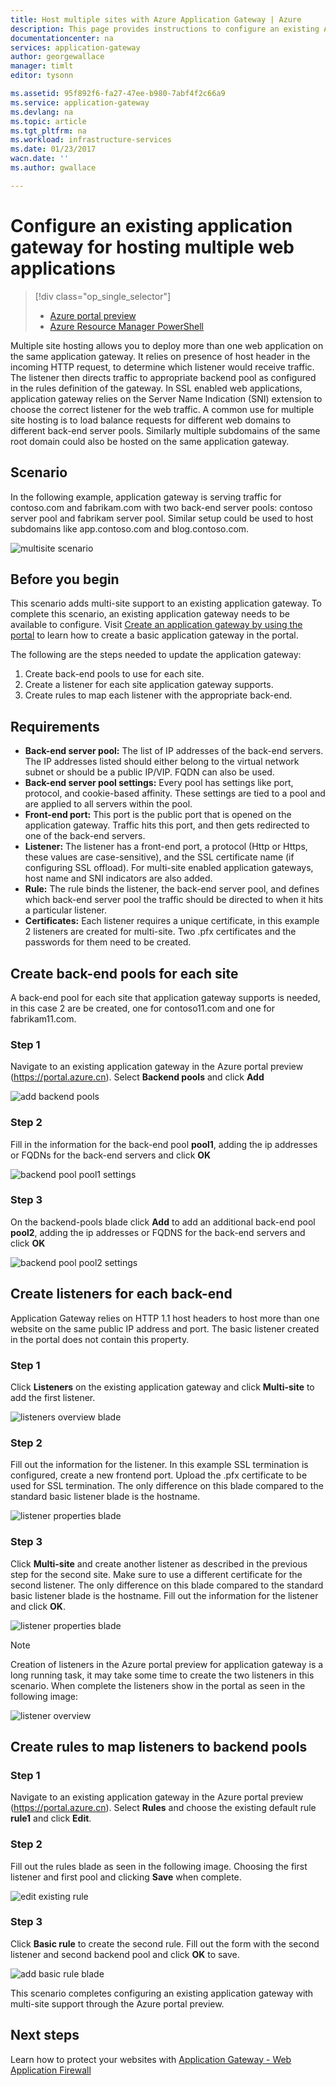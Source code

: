 ```yaml
---
title: Host multiple sites with Azure Application Gateway | Azure
description: This page provides instructions to configure an existing Azure application gateway for hosting multiple web applications on the same gateway with the Azure portal preview.
documentationcenter: na
services: application-gateway
author: georgewallace
manager: timlt
editor: tysonn

ms.assetid: 95f892f6-fa27-47ee-b980-7abf4f2c66a9
ms.service: application-gateway
ms.devlang: na
ms.topic: article
ms.tgt_pltfrm: na
ms.workload: infrastructure-services
ms.date: 01/23/2017
wacn.date: ''
ms.author: gwallace

---
```

# Configure an existing application gateway for hosting multiple web applications

> [!div class="op_single_selector"]
> * [Azure portal preview](application-gateway-create-multisite-portal.md)
> * [Azure Resource Manager PowerShell](application-gateway-create-multisite-azureresourcemanager-powershell.md)
> 
> 

Multiple site hosting allows you to deploy more than one web application on the same application gateway. It relies on presence of host header in the incoming HTTP request, to determine which listener would receive traffic. The listener then directs traffic to appropriate backend pool as configured in the rules definition of the gateway. In SSL enabled web applications, application gateway relies on the Server Name Indication (SNI) extension to choose the correct listener for the web traffic. A common use for multiple site hosting is to load balance requests for different web domains to different back-end server pools. Similarly multiple subdomains of the same root domain could also be hosted on the same application gateway.

## Scenario

In the following example, application gateway is serving traffic for contoso.com and fabrikam.com with two back-end server pools: contoso server pool and fabrikam server pool. Similar setup could be used to host subdomains like app.contoso.com and blog.contoso.com.

![multisite scenario][multisite]

## Before you begin

This scenario adds multi-site support to an existing application gateway. To complete this scenario, an existing application gateway needs to be available to configure. Visit [Create an application gateway by using the portal](application-gateway-create-gateway-portal.md) to learn how to create a basic application gateway in the portal.

The following are the steps needed to update the application gateway:

1. Create back-end pools to use for each site.
2. Create a listener for each site application gateway supports.
3. Create rules to map each listener with the appropriate back-end.

## Requirements

* **Back-end server pool:** The list of IP addresses of the back-end servers. The IP addresses listed should either belong to the virtual network subnet or should be a public IP/VIP. FQDN can also be used.
* **Back-end server pool settings:** Every pool has settings like port, protocol, and cookie-based affinity. These settings are tied to a pool and are applied to all servers within the pool.
* **Front-end port:** This port is the public port that is opened on the application gateway. Traffic hits this port, and then gets redirected to one of the back-end servers.
* **Listener:** The listener has a front-end port, a protocol (Http or Https, these values are case-sensitive), and the SSL certificate name (if configuring SSL offload). For multi-site enabled application gateways, host name and SNI indicators are also added.
* **Rule:** The rule binds the listener, the back-end server pool, and defines which back-end server pool the traffic should be directed to when it hits a particular listener.
* **Certificates:** Each listener requires a unique certificate, in this example 2 listeners are created for multi-site. Two .pfx certificates and the passwords for them need to be created.

## Create back-end pools for each site

A back-end pool for each site that application gateway supports is needed, in this case 2 are be created, one for contoso11.com and one for fabrikam11.com.

### Step 1

Navigate to an existing application gateway in the Azure portal preview (https://portal.azure.cn). Select **Backend pools** and click **Add**

![add backend pools][7]

### Step 2

Fill in the information for the back-end pool **pool1**, adding the ip addresses or FQDNs for the back-end servers and click **OK**

![backend pool pool1 settings][8]

### Step 3

On the backend-pools blade click **Add** to add an additional back-end pool **pool2**, adding the ip addresses or FQDNS for the back-end servers and click **OK**

![backend pool pool2 settings][9]

## Create listeners for each back-end

Application Gateway relies on HTTP 1.1 host headers to host more than one website on the same public IP address and port. The basic listener created in the portal does not contain this property.

### Step 1

Click **Listeners** on the existing application gateway and click **Multi-site** to add the first listener.

![listeners overview blade][1]

### Step 2

Fill out the information for the listener. In this example SSL termination is configured, create a new frontend port. Upload the .pfx certificate to be used for SSL termination. The only difference on this blade compared to the standard basic listener blade is the hostname.

![listener properties blade][2]

### Step 3

Click **Multi-site** and create another listener as described in the previous step for the second site. Make sure to use a different certificate for the second listener. The only difference on this blade compared to the standard basic listener blade is the hostname. Fill out the information for the listener and click **OK**.

![listener properties blade][3]

> [!NOTE]
> Creation of listeners in the Azure portal preview for application gateway is a long running task, it may take some time to create the two listeners in this scenario. When complete the listeners show in the portal as seen in the following image:

![listener overview][4]

## Create rules to map listeners to backend pools

### Step 1

Navigate to an existing application gateway in the Azure portal preview (https://portal.azure.cn). Select **Rules** and choose the existing default rule **rule1** and click **Edit**.

### Step 2

Fill out the rules blade as seen in the following image. Choosing the first listener and first pool and clicking **Save** when complete.

![edit existing rule][6]

### Step 3

Click **Basic rule** to create the second rule. Fill out the form with the second listener and second backend pool and click **OK** to save.

![add basic rule blade][10]

This scenario completes configuring an existing application gateway with multi-site support through the Azure portal preview.

## Next steps

Learn how to protect your websites with [Application Gateway - Web Application Firewall](application-gateway-webapplicationfirewall-overview.md)

<!--Image references-->
[1]: ./media/application-gateway-create-multisite-portal/figure1.png
[2]: ./media/application-gateway-create-multisite-portal/figure2.png
[3]: ./media/application-gateway-create-multisite-portal/figure3.png
[4]: ./media/application-gateway-create-multisite-portal/figure4.png
[5]: ./media/application-gateway-create-multisite-portal/figure5.png
[6]: ./media/application-gateway-create-multisite-portal/figure6.png
[7]: ./media/application-gateway-create-multisite-portal/figure7.png
[8]: ./media/application-gateway-create-multisite-portal/figure8.png
[9]: ./media/application-gateway-create-multisite-portal/figure9.png
[10]: ./media/application-gateway-create-multisite-portal/figure10.png
[multisite]: ./media/application-gateway-create-multisite-portal/multisite.png